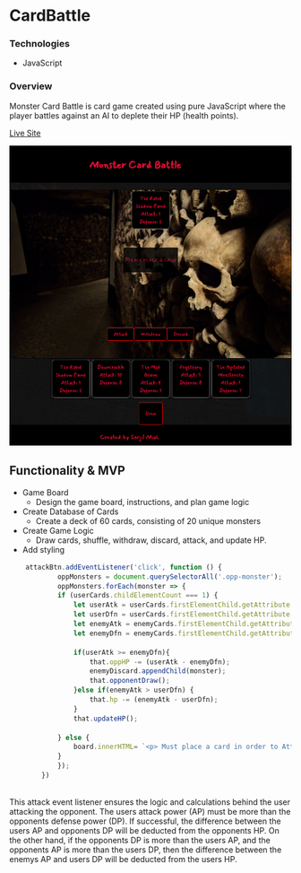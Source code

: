 # CardBattle

### Technologies
* JavaScript

### Overview
Monster Card Battle is card game created using pure JavaScript where the player battles against an AI to deplete their HP (health points). 

[Live Site](https://sarjil.github.io/CardBattle/)

![](./screenshot.png) 

## Functionality & MVP
* Game Board
  * Design the game board, instructions, and plan game logic
* Create Database of Cards 
  * Create a deck of 60 cards, consisting of 20 unique monsters
* Create Game Logic
  * Draw cards, shuffle, withdraw, discard, attack, and update HP. 
* Add styling


```JavaScript
    attackBtn.addEventListener('click', function () {
            oppMonsters = document.querySelectorAll('.opp-monster');
            oppMonsters.forEach(monster => {
            if (userCards.childElementCount === 1) {
                let userAtk = userCards.firstElementChild.getAttribute.Attack
                let userDfn = userCards.firstElementChild.getAttribute.Defense
                let enemyAtk = enemyCards.firstElementChild.getAttribute.Attack
                let enemyDfn = enemyCards.firstElementChild.getAttribute.Defense
                
                if(userAtk >= enemyDfn){
                    that.oppHP -= (userAtk - enemyDfn); 
                    enemyDiscard.appendChild(monster);
                    that.opponentDraw();
                }else if(enemyAtk > userDfn) {
                    that.hp -= (enemyAtk - userDfn); 
                }
                that.updateHP();
                
            } else {
                board.innerHTML= `<p> Must place a card in order to Attack! </p>`
            }
            });
        })
        
```
This attack event listener ensures the logic and calculations behind the user attacking the opponent. The users attack power (AP) must be more than the opponents defense power (DP). 
If successful, the difference between the users AP and opponents DP will be deducted from the opponents HP. On the other hand, if the opponents DP is more than the users AP,
and the opponents AP is more than the users DP, then the difference between the enemys AP and users DP will be deducted from the users HP.


